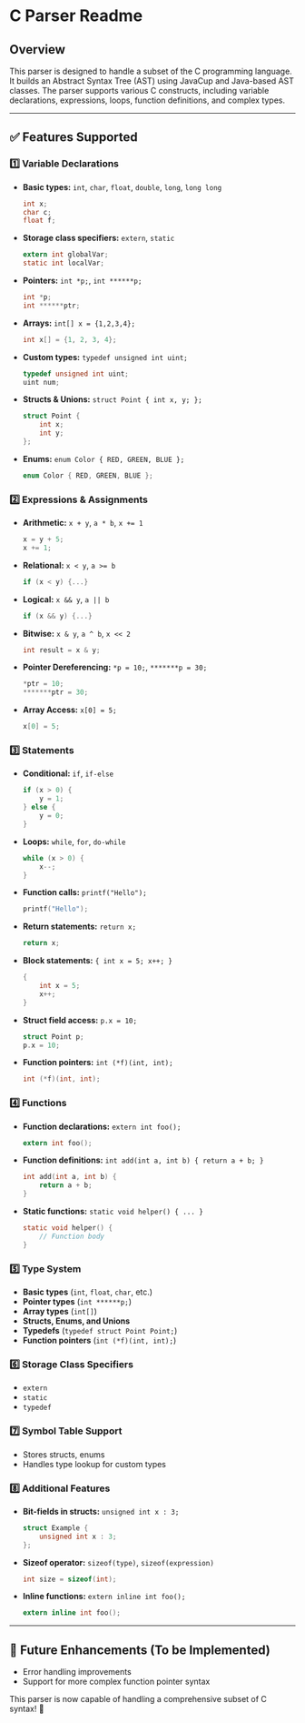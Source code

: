 # C Parser Readme

## Overview
This parser is designed to handle a subset of the C programming language. It builds an Abstract Syntax Tree (AST) using JavaCup and Java-based AST classes. The parser supports various C constructs, including variable declarations, expressions, loops, function definitions, and complex types.

---

## ✅ Features Supported

### **1️⃣ Variable Declarations**
- **Basic types:** `int`, `char`, `float`, `double`, `long`, `long long`
  ```c
  int x;
  char c;
  float f;
  ```
- **Storage class specifiers:** `extern`, `static`
  ```c
  extern int globalVar;
  static int localVar;
  ```
- **Pointers:** `int *p;`, `int ******p;`
  ```c
  int *p;
  int ******ptr;
  ```
- **Arrays:** `int[] x = {1,2,3,4};`
  ```c
  int x[] = {1, 2, 3, 4};
  ```
- **Custom types:** `typedef unsigned int uint;`
  ```c
  typedef unsigned int uint;
  uint num;
  ```
- **Structs & Unions:** `struct Point { int x, y; };`
  ```c
  struct Point {
      int x;
      int y;
  };
  ```
- **Enums:** `enum Color { RED, GREEN, BLUE };`
  ```c
  enum Color { RED, GREEN, BLUE };
  ```

### **2️⃣ Expressions & Assignments**
- **Arithmetic:** `x + y`, `a * b`, `x += 1`
  ```c
  x = y + 5;
  x += 1;
  ```
- **Relational:** `x < y`, `a >= b`
  ```c
  if (x < y) {...}
  ```
- **Logical:** `x && y`, `a || b`
  ```c
  if (x && y) {...}
  ```
- **Bitwise:** `x & y`, `a ^ b`, `x << 2`
  ```c
  int result = x & y;
  ```
- **Pointer Dereferencing:** `*p = 10;`, `*******p = 30;`
  ```c
  *ptr = 10;
  *******ptr = 30;
  ```
- **Array Access:** `x[0] = 5;`
  ```c
  x[0] = 5;
  ```

### **3️⃣ Statements**
- **Conditional:** `if`, `if-else`
  ```c
  if (x > 0) {
      y = 1;
  } else {
      y = 0;
  }
  ```
- **Loops:** `while`, `for`, `do-while`
  ```c
  while (x > 0) {
      x--;
  }
  ```
- **Function calls:** `printf("Hello");`
  ```c
  printf("Hello");
  ```
- **Return statements:** `return x;`
  ```c
  return x;
  ```
- **Block statements:** `{ int x = 5; x++; }`
  ```c
  {
      int x = 5;
      x++;
  }
  ```
- **Struct field access:** `p.x = 10;`
  ```c
  struct Point p;
  p.x = 10;
  ```
- **Function pointers:** `int (*f)(int, int);`
  ```c
  int (*f)(int, int);
  ```

### **4️⃣ Functions**
- **Function declarations:** `extern int foo();`
  ```c
  extern int foo();
  ```
- **Function definitions:** `int add(int a, int b) { return a + b; }`
  ```c
  int add(int a, int b) {
      return a + b;
  }
  ```
- **Static functions:** `static void helper() { ... }`
  ```c
  static void helper() {
      // Function body
  }
  ```

### **5️⃣ Type System**
- **Basic types** (`int`, `float`, `char`, etc.)
- **Pointer types** (`int ******p;`)
- **Array types** (`int[]`)
- **Structs, Enums, and Unions**
- **Typedefs** (`typedef struct Point Point;`)
- **Function pointers** (`int (*f)(int, int);`)

### **6️⃣ Storage Class Specifiers**
- `extern`
- `static`
- `typedef`

### **7️⃣ Symbol Table Support**
- Stores structs, enums
- Handles type lookup for custom types

### **8️⃣ Additional Features**
- **Bit-fields in structs:** `unsigned int x : 3;`
  ```c
  struct Example {
      unsigned int x : 3;
  };
  ```
- **Sizeof operator:** `sizeof(type)`, `sizeof(expression)`
  ```c
  int size = sizeof(int);
  ```
- **Inline functions:** `extern inline int foo();`
  ```c
  extern inline int foo();
  ```

---

## 🚀 **Future Enhancements** (To be Implemented)
- Error handling improvements
- Support for more complex function pointer syntax

This parser is now capable of handling a comprehensive subset of C syntax! 🚀
